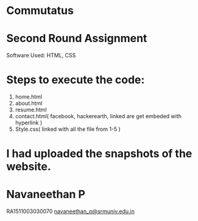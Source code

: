 # Commutatus
# Second Round Assignment

Software Used:  HTML, CSS

# Steps to execute the code:

1. home.html
2. about.html
3. resume.html
4. contact.html( facebook, hackerearth, linked are get embeded with hyperlink )
5. Style.css( linked with all the file from 1-5 )

# I had uploaded the snapshots of the website.


# Navaneethan P
  RA1511003030070
  navaneethan_p@srmuniv.edu.in
